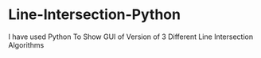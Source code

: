 # Line-Intersection-Python
I have used Python To Show GUI of Version of 3 Different Line Intersection Algorithms
